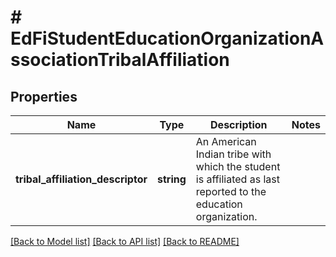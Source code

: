# # EdFiStudentEducationOrganizationAssociationTribalAffiliation

## Properties

Name | Type | Description | Notes
------------ | ------------- | ------------- | -------------
**tribal_affiliation_descriptor** | **string** | An American Indian tribe with which the student is affiliated as last reported to the education organization. |

[[Back to Model list]](../../README.md#models) [[Back to API list]](../../README.md#endpoints) [[Back to README]](../../README.md)
